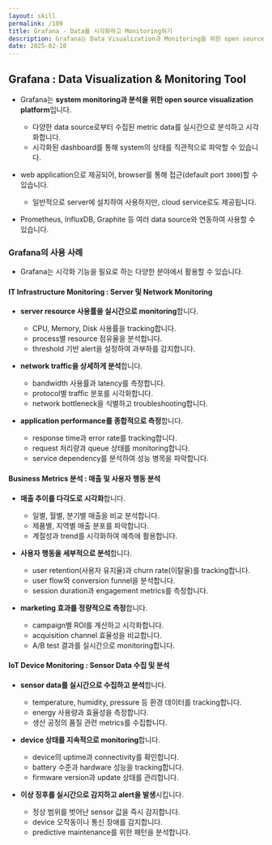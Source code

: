 ```yaml
---
layout: skill
permalink: /109
title: Grafana - Data를 시각화하고 Monitoring하기
description: Grafana는 Data Visualization과 Monitoring을 위한 open source platform입니다.
date: 2025-02-10
---
```



## Grafana : Data Visualization & Monitoring Tool

- Grafana는 **system monitoring과 분석을 위한 open source visualization platform**입니다.
    - 다양한 data source로부터 수집된 metric data를 실시간으로 분석하고 시각화합니다.
    - 시각화된 dashboard를 통해 system의 상태를 직관적으로 파악할 수 있습니다.

- web application으로 제공되어, browser를 통해 접근(default port `3000`)할 수 있습니다.
    - 일반적으로 server에 설치하여 사용하지만, cloud service로도 제공됩니다.

- Prometheus, InfluxDB, Graphite 등 여러 data source와 연동하여 사용할 수 있습니다.


### Grafana의 사용 사례

- Grafana는 시각화 기능을 필요로 하는 다양한 분야에서 활용할 수 있습니다.

#### IT Infrastructure Monitoring : Server 및 Network Monitoring

- **server resource 사용률을 실시간으로 monitoring**합니다.
    - CPU, Memory, Disk 사용률을 tracking합니다.
    - process별 resource 점유율을 분석합니다.
    - threshold 기반 alert을 설정하여 과부하를 감지합니다.

- **network traffic을 상세하게 분석**합니다.
    - bandwidth 사용률과 latency를 측정합니다.
    - protocol별 traffic 분포를 시각화합니다.
    - network bottleneck을 식별하고 troubleshooting합니다.

- **application performance를 종합적으로 측정**합니다.
    - response time과 error rate를 tracking합니다.
    - request 처리량과 queue 상태를 monitoring합니다.
    - service dependency를 분석하여 성능 병목을 파악합니다.

#### Business Metrics 분석 : 매출 및 사용자 행동 분석

- **매출 추이를 다각도로 시각화**합니다.
    - 일별, 월별, 분기별 매출을 비교 분석합니다.
    - 제품별, 지역별 매출 분포를 파악합니다.
    - 계절성과 trend를 시각화하여 예측에 활용합니다.

- **사용자 행동을 세부적으로 분석**합니다.
    - user retention(사용자 유지율)과 churn rate(이탈율)를 tracking합니다.
    - user flow와 conversion funnel을 분석합니다.
    - session duration과 engagement metrics를 측정합니다.

- **marketing 효과를 정량적으로 측정**합니다.
    - campaign별 ROI를 계산하고 시각화합니다.
    - acquisition channel 효율성을 비교합니다.
    - A/B test 결과를 실시간으로 monitoring합니다.

#### IoT Device Monitoring : Sensor Data 수집 및 분석

- **sensor data를 실시간으로 수집하고 분석**합니다.
    - temperature, humidity, pressure 등 환경 데이터를 tracking합니다.
    - energy 사용량과 효율성을 측정합니다.
    - 생산 공정의 품질 관련 metrics를 수집합니다.

- **device 상태를 지속적으로 monitoring**합니다.
    - device의 uptime과 connectivity를 확인합니다.
    - battery 수준과 hardware 성능을 tracking합니다.
    - firmware version과 update 상태를 관리합니다.

- **이상 징후를 실시간으로 감지하고 alert을 발생**시킵니다.
    - 정상 범위를 벗어난 sensor 값을 즉시 감지합니다.
    - device 오작동이나 통신 장애를 감지합니다.
    - predictive maintenance를 위한 패턴을 분석합니다.


